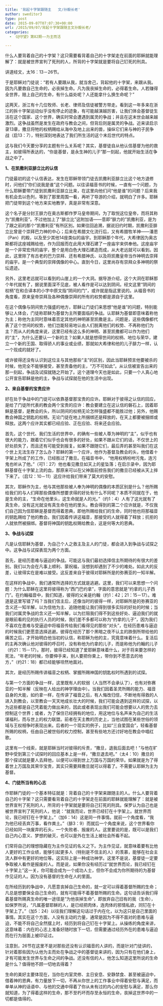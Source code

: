 ```yaml
---
title: '背起十字架跟随主   文/孙毅长老'
author: sweditor3
type: post
date: 2015-09-07T07:07:30+00:00
url: /2015/09/07/背起十字架跟随主文孙毅长老/
categories:
  - 《@守望》第82期——为主而活

---
```

什么人要背着自己的十字架？这只需要看背着自己的十字架走在前面的耶稣就能理解了：就是被世界宣判了死刑的人，所背的十字架就是要将自己钉死的刑具。 

<!--more-->

讲道经文，太16：13－26节。 

于是耶稣对门徒说：&ldquo;若有人要跟从我，就当舍己，背起他的十字架，来跟从我。因为凡要救自己生命的，必丧掉生命。凡为我丧掉生命的，必得着生命。人若赚得全世界，赔上自己的生命，有什么益处呢？人还能拿什么换生命呢？&rdquo; 

这两天，浙江有十几位牧师、长老、律师及信徒被警方带走。看到这一年多来在浙江的拆十字架运动似乎没有停止的迹象，有可能越演越厉害，让我们体会基督徒生活在这个国家、这个世界，确实时常会遭遇到属灵的争战；并且在这末世会越来越激烈。这争战虽然是发生在政府与教会之间，但背后则是属灵的争战。近来读启示录13章，撒旦将牠的权柄赐给从海中及地上出来的兽，操纵它们来与神的子民争战（启13：7），特别深刻地表达了我们所生活的这个末后世代的特点。 

这与我们今天要分享的主题有什么关系呢？其实，基督徒自从他认信基督为他的救主，如彼得所表达的，&ldquo;你是基督，是永生神的儿子&rdquo;那一刻起，他就开始生活在争战之中了。 

**1、在凯撒利亚腓立比的认信** 

门徒最初的这个认信表达，发生在耶稣带领门徒去凯撒利亚腓立比这个地方退修时，问他们&ldquo;你们说我是谁&rdquo;这个问题。以往读福音书的时候，一直有一个问题，为什么耶稣要带门徒到凯撒利亚腓立比来，在这里向他们问&ldquo;他是谁&rdquo;的问题？后来我有机会去以色列，等到了那里周围一看，再听了导游的介绍，就明白了许多。耶稣把门徒带到这个地方来实地教学，真是非常有深意。 

这个名子是分封王腓力在奥古斯都作罗马皇帝期间，为了取悦这位皇帝，而将其称为&ldquo;凯撒利亚&rdquo;。不过他加上了&ldquo;腓立比&rdquo;这附加语&mdash;&mdash;意即&ldquo;腓力的&rdquo;凯撒利亚，是为了跟之前的那个&ldquo;凯撒利亚&rdquo;有所区別。如果往回追溯，据说旧约时期，凯撒利亚腓立比曾是个崇拜巴力神的中心；后来在希腊文化流行后，又有希腊牧羊神&mdash;&mdash;潘恩（Pan）的殿，以及至少其他14座类似的庙宇。到耶稣那个年代，大希律因为奥古斯都将这座城赐给他，作为回报而在此用大理石建了一座庙宇来供奉他。这座庙宇是一个非常宏伟的庙宇，整个是用白色大理石建造而成，从大老远就可以看到。因此，这里除了有古老的巴力崇拜、还有希腊神氏、以及将凯撒皇帝当作神明去崇拜的庙宇。是一个典型的崇拜偶像的中心。直到今日，这里尚存有崇拜众多神明的祭坛遗迹。 

另外，这里老远就可以看到的山崖上的一个大洞。据导游介绍，这个大洞在耶稣那个年代就有了，据说里面深不见底，被人看作是可以达到阴间。经文这里&ldquo;阴间的权柄&rdquo;在和合译本的小字中原文指&ldquo;阴间的门&rdquo;，或许就是指这里说的。从福音书的角度看，原来皇帝崇拜及各种偶像崇拜的所有的权势都是源自于这里。 

在这个偶像与阴间势力强盛的地方，耶稣让门徒们来思想&ldquo;他是谁&rdquo;的问题，特别能够让人体会，门徒称耶稣为基督为主所要面临的争战。认耶稣为基督即意味着称他为主；称他为主同时意味着否定其他的神明甚至凯撒是主。问题是，这些偶像都代表了这个世间的权势，他们岂能轻易地认由人们脱离他们的权势、不再称他们为主？而从人的角度来说，这里已经有这么多的神明、甚至凯撒都可以作为他们的&ldquo;主&rdquo;，为什么还要认一个新的主？如果人就是想得世间的权柄、地位与荣华，建立一个新的王国、取得骄人的事业或业绩，那就如大希律和他的儿子腓力一样，认一个现成的就好了。 

或许彼得还没有认识到这位主与其他那些&ldquo;主&rdquo;的区别，因此当耶稣预言他要被杀的时候，他完全不能够接受，甚至责备他的主，&ldquo;万不可如此&rdquo;。从认信被宣告出来的那一刻起，争战及试探就随之开始了。这个道理今天也是如此，只要一个人真心地公开宣告耶稣是他的主，争战与试探就在他的生活中出现。 

**2、来自基督的宝贵应许** 

好在处于争战中的门徒可以依靠基督那宝贵的应许。耶稣对于彼得之认信的回应，是给了门徒所代表的教会两个宝贵的应许：教会要建立在这认信的磐石上，因着耶稣是基督，是教会的头，所以阴间的权柄无论怎样强盛都不能胜过他；另外，他赐教会神国之钥匙的权柄，无论门徒在地上所捆绑还是释放的，在天上都要被捆绑或释放。这两个应许其实都已经应验、正在应验、将来还会应验。 

首先，这个世代、我们生活的世界中，的确有一些被人尊为神明的&ldquo;主&rdquo;，似乎也有很大的能力，跟着它们似乎也会有很多的好处，如果不跟从它们的话，不仅世上的好处损失了，而且还有可能受到报复。如果不跟随它们，最后弄的甚至叫我们在这个世上无法生存了怎么办？耶稣的第一个应许，他作为基督及教会的头，他借着十字架上所成了的工作，已经胜过了撒旦。在福音书中， &ldquo;他用权柄吩咐污鬼，连污鬼也听从了他。&rdquo;（可1：27）他也看见撒旦如天上的星坠落；在启示录中，因为耶稣基督在十字架上流的血，那原来可以在父神面前控告我们的撒旦已经被从天上摔下来了。（启12：10－11）这应许给我们带来了莫大的安慰。 

其次，耶稣作为主，他与其他那些被人奉为神明的偶像的本质区别是什么？他所赐给我们的与人们拜那些偶像所想要求得的好处有什么不同呢？本质不同就在于，他是生命的主，&ldquo;生命在他里头，这生命就是人的光。&rdquo;（约1：4）人有了这光就有了真生命，没有这光就没有真生命在他的里头。教会得到的第二个应许就是，不仅我们自己因为信耶稣是基督而得着恩典，即他所赐给我们的生命，同时他也将那福音的钥匙赐给了他的教会。我们因着传讲这福音，那接受的人就得着了释放；抗拒的人就依然被捆绑。基督将神国的钥匙权赐给教会，这是何等大的恩典。 

**3、争战与试探** 

凡是认信耶稣为基督，为自己个人之救主及主人的门徒，都会进入到争战与试探之中。这争战与试探表现为两个方面。 

首先，是经历患难与逼迫的争战。可能这与我们最初选择信主所期待的有很大的差别。我们以为会在凡事上顺利、蒙祝福，没想到却遇到了不少的难处。如此大的反差，让彼得实在是难以接受。这反差来自于彼得对耶稣所是的弥赛亚的一知半解。 

在这样的争战中，我们通常所选择的方式就是逃避。这里，我们可以来思想一个问题：为什么耶稣在这里将彼得称为&ldquo;西门巴约拿&rdquo;，字面的意思就是&ldquo;约拿的儿子西门&rdquo;。在约翰福音中，我们知道，彼得的父亲是约翰（约1：42；21：15－17）。难道是这里写错了吗？当我们信主后，还像当时的彼得一样，对耶稣所是的弥赛亚的含义还一知半解，以为信他为主、追随他能让我们得到很多实际的好处的时候；当我们对属灵争战的含义还一知半解，以为拦阻我们得不到这些好处、逼迫我们的就是眼前看的见的执行人员的时候，我们差不多都可以称为&ldquo;约拿的儿子&rdquo;，因为我们不喜欢在患难与受逼迫中将福音传给我们看得见的那些&ldquo;对头&rdquo;，在经历患难与逼迫的时候我们更愿意选择逃避。彼得在经历了那个黑暗之夜不认主的跌倒所带给他的痛苦之后，才开始明白他当初的认信，称耶稣为他的主，究竟意味着什么。复活后的主再次确认他对彼得的呼召时，没有称他为约拿的儿子，而是称他为约翰的儿子（约21：15－17）。那时，彼得已经知道了爱耶稣意味着什么，对于将来要怎样的死法，&ldquo;年老的时候，你要伸手来，别人要把你束上，带你到不愿意去的地方，&rdquo;（约21：18）都已经能够坦然地面对。 

其次，是经历所赐传讲福音之权柄、掌握所赐神国的钥匙权时所遇到的试探。 

与第一个方面的争战一样，这里既有人的软弱（人当然不会承认了），也有对弥赛亚的一知半解（反映在人给出的神学理由中）。当我们因着圣灵所赐的能力、福音自身的大能，如约拿一样，在传讲了福音之后，有人悔改归信，不断地有得救的人进入到教会，以至教会一天天地成长壮大的时候，我们可能会遇到这样的试探，以为这些都是自己凭着能力做出来的，因此或者表现出我们可能会想要以人的势力去控制这个世界；或者，为了保住已经拥有的地位，用这地位与名声来为自己的生活谋福利，而与世上的权力联盟。前者在天主教的历史上，当他试图在某些世俗的领域与王权相争时表现出来。后者的一个现实的例子，比如&ldquo;三自爱国会&rdquo;，轻看基督所赐的权柄，任由自己被世俗的权力控制，甚至有些地方还讨好地在教会中唱红歌。 

这里有一个线索，就是耶稣当时对彼得的斥责，&ldquo;撒旦，退我后面去吧！&rdquo;与他在旷野中受到第三个试探时的回应基本上是一样，&ldquo;撒旦退去吧。&rdquo;（太4：10）撒旦的那个探试就是要人去拜他，以便可以得到世上万国与万国的荣华。如果就是为了得着世上万国及其荣华宝贵，其实只需要拜撒旦就可以得着了。不需要认耶稣为主为基督。 

**4、门徒所当有的心志** 

作耶稣门徒的一个基本特征就是：背着自己的十字架来跟随主的人。什么人要背着自己的十字架？这只需要看背着自己的十字架走在前面的耶稣就能理解了：就是被世界宣判了死刑的人，所背的十字架就是要将自己钉死的刑具。保罗认为自己也是被世界宣判了死刑的人，他说：&ldquo;就我而论，世界已经钉在十字架上。就世界而论，我已经钉在十字架上。&rdquo;（加6：14）这是同一件事情。就前一个角度看，&ldquo;我为他已经丢弃万事，看作粪土。&rdquo;（腓3：9）而就后一个角度来说，这个世界看你已经如同一块废弃的石头，一个失败者、报废的人。这里要说的是，既可以是我们自己内心意义、梦想的破灭，也可以是外在生活上被社会所看不起。 

们常将自己的理想隐藏在为主作见证的名义之下。为主作见证，就意味着要有比他人更好的工作业绩，能够引起更多人（特别是不信主的人）的羡慕，能够在社会主流人群中有更好的地位等。这实际上是一种成功神学。这里不是说，基督徒一定要争取被人看作是报废的人。而是说，如果你没有经历过&ldquo;就世界而论，我已经钉在十字架上&rdquo;这一关，你可能会成为一个成功人士，但你不会成为你所期待的为基督作见证的人。因为没有基督的生命在人的里面。 

在所经历到的争战中，凡愿意丧掉自己生命的，就一定可以得着基督所赐的生命；凡总是想要保全自己生命的，就有可能得不着基督所赐的生命。这句话告诉我们得着基督所赐真生命的唯一途径是&ldquo;为他丧掉生命&rdquo;，即放弃自己旧有的我（生命），如保罗所说，&ldquo;凡属基督耶稣的人，是已经把肉体，连肉体的邪情私欲，同钉在十字架上了。&rdquo;（加5：24）以往我们理解这句话过于内在化，以为这只是自己里面的事情。其实在这个方面，人没有主动的力量，通常是因为不得不面对的患难与逼迫，不能不将自己全然摆上时，经历到将自己钉在十字架上。从操练的角度来讲，这意味着：内在的心志上准备好随时放下一切，但需要通过经历外在的患难与逼迫而在行为层面上被印证过。 

注意到，26节在这里不是对那些还没有认识福音的人讲的，而是针对门徒讲的，针对着那些因为认他为主而处在争战之中的基督徒来讲的，因为只有在他们身上，才有可能发生世界与生命之间的争战。还没有信的人，他怎么知道这里所说的生命是什么？值得他不顾一切地去得着？&nbsp; 

生命的美好主要体现在，当你在内室灵修、主日安息、安静禁食、甚至被逼迫中，借着神的恩典，有力量放下一切，不再从你世上的工作事业中得着安慰与满足，而单单从神的话语中、与他的交通中得着了你从未有过的内心的安慰与满足，那么你就知道，为了得着这样的生命，那不至朽坏而存至永恒的生命，丧掉这世界中的一切都是值得的。